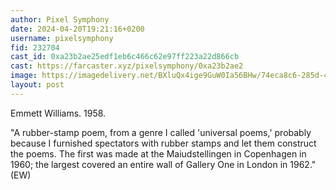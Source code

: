 ```yaml
---
author: Pixel Symphony
date: 2024-04-20T19:21:16+0200
username: pixelsymphony
fid: 232704
cast_id: 0xa23b2ae25edf1eb6c466c62e97ff223a22d866cb
cast: https://farcaster.xyz/pixelsymphony/0xa23b2ae2
image: https://imagedelivery.net/BXluQx4ige9GuW0Ia56BHw/74eca8c6-285d-4dc4-50fb-8d3884b19a00/original
layout: post
---
```


Emmett Williams. 1958.

"A rubber-stamp poem, from a genre I called 'universal poems,' probably because
I furnished spectators with rubber stamps and let them construct the poems. The first was made at the Maiudstellingen in Copenhagen in 1960; the largest covered an entire wall of Gallery One in London in 1962." (EW)

<img src='https://imagedelivery.net/BXluQx4ige9GuW0Ia56BHw/74eca8c6-285d-4dc4-50fb-8d3884b19a00/original' alt='' referrerpolicy='no-referrer'/>
